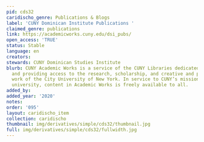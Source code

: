 ```yaml
---
pid: cds32
caridischo_genre: Publications & Blogs
label: 'CUNY Dominican Institute Publications '
claimed_genre: publications
link: https://academicworks.cuny.edu/dsi_pubs/
open_access: 'TRUE'
status: Stable
language: en
creators: 
stewards: CUNY Dominican Studies Institute
blurb: CUNY Academic Works is a service of the CUNY Libraries dedicated to collecting
  and providing access to the research, scholarship, and creative and pedagogical
  work of the City University of New York. In service to CUNY’s mission as a public
  university, content in Academic Works is freely available to all.
added_by: 
added_year: '2020'
notes: 
order: '095'
layout: caridischo_item
collection: caridischo
thumbnail: img/derivatives/simple/cds32/thumbnail.jpg
full: img/derivatives/simple/cds32/fullwidth.jpg
---
```

